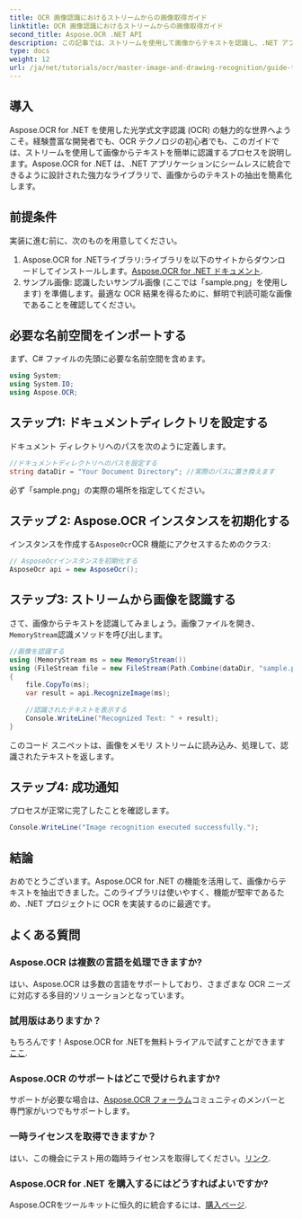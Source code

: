 ```yaml
---
title: OCR 画像認識におけるストリームからの画像取得ガイド
linktitle: OCR 画像認識におけるストリームからの画像取得ガイド
second_title: Aspose.OCR .NET API
description: この記事では、ストリームを使用して画像からテキストを認識し、.NET アプリケーションへのシームレスな統合を実現するプロセスについて説明します。あらゆるスキル レベルの開発者に最適です。
type: docs
weight: 12
url: /ja/net/tutorials/ocr/master-image-and-drawing-recognition/guide-to-image-from-stream/
---
```

## 導入

Aspose.OCR for .NET を使用した光学式文字認識 (OCR) の魅力的な世界へようこそ。経験豊富な開発者でも、OCR テクノロジの初心者でも、このガイドでは、ストリームを使用して画像からテキストを簡単に認識するプロセスを説明します。Aspose.OCR for .NET は、.NET アプリケーションにシームレスに統合できるように設計された強力なライブラリで、画像からのテキストの抽出を簡素化します。

## 前提条件

実装に進む前に、次のものを用意してください。

1.  Aspose.OCR for .NETライブラリ:ライブラリを以下のサイトからダウンロードしてインストールします。[Aspose.OCR for .NET ドキュメント](https://reference.aspose.com/ocr/net/).
2. サンプル画像: 認識したいサンプル画像 (ここでは「sample.png」を使用します) を準備します。最適な OCR 結果を得るために、鮮明で判読可能な画像であることを確認してください。

## 必要な名前空間をインポートする

まず、C# ファイルの先頭に必要な名前空間を含めます。

```csharp
using System;
using System.IO;
using Aspose.OCR;
```

## ステップ1: ドキュメントディレクトリを設定する

ドキュメント ディレクトリへのパスを次のように定義します。

```csharp
//ドキュメントディレクトリへのパスを設定する
string dataDir = "Your Document Directory"; //実際のパスに置き換えます
```

必ず「sample.png」の実際の場所を指定してください。

## ステップ 2: Aspose.OCR インスタンスを初期化する

インスタンスを作成する`AsposeOcr`OCR 機能にアクセスするためのクラス:

```csharp
// AsposeOcrインスタンスを初期化する
AsposeOcr api = new AsposeOcr();
```

## ステップ3: ストリームから画像を認識する

さて、画像からテキストを認識してみましょう。画像ファイルを開き、`MemoryStream`認識メソッドを呼び出します。

```csharp
//画像を認識する
using (MemoryStream ms = new MemoryStream())
using (FileStream file = new FileStream(Path.Combine(dataDir, "sample.png"), FileMode.Open, FileAccess.Read))
{
    file.CopyTo(ms);
    var result = api.RecognizeImage(ms);
    
    //認識されたテキストを表示する
    Console.WriteLine("Recognized Text: " + result);
}
```

このコード スニペットは、画像をメモリ ストリームに読み込み、処理して、認識されたテキストを返します。

## ステップ4: 成功通知

プロセスが正常に完了したことを確認します。

```csharp
Console.WriteLine("Image recognition executed successfully.");
```

## 結論

おめでとうございます。Aspose.OCR for .NET の機能を活用して、画像からテキストを抽出できました。このライブラリは使いやすく、機能が堅牢であるため、.NET プロジェクトに OCR を実装するのに最適です。

## よくある質問

### Aspose.OCR は複数の言語を処理できますか?

はい、Aspose.OCR は多数の言語をサポートしており、さまざまな OCR ニーズに対応する多目的ソリューションとなっています。

### 試用版はありますか？

もちろんです！Aspose.OCR for .NETを無料トライアルで試すことができます[ここ](https://releases.aspose.com/).

### Aspose.OCR のサポートはどこで受けられますか?

サポートが必要な場合は、[Aspose.OCR フォーラム](https://forum.aspose.com/c/ocr/16)コミュニティのメンバーと専門家がいつでもサポートします。

### 一時ライセンスを取得できますか？

はい、この機会にテスト用の臨時ライセンスを取得してください。[リンク](https://purchase.conholdate.com/temporary-license/).

### Aspose.OCR for .NET を購入するにはどうすればよいですか?

 Aspose.OCRをツールキットに恒久的に統合するには、[購入ページ](https://purchase.conholdate.com/buy).